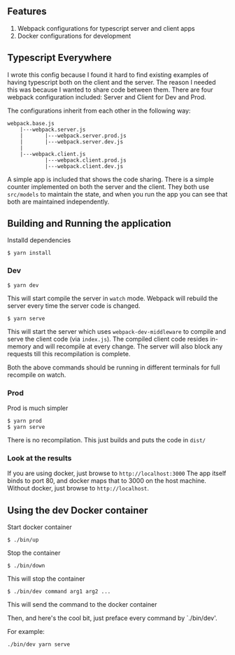 ## Features

1. Webpack configurations for typescript server and client apps
2. Docker configurations for development

## Typescript Everywhere

I wrote this config because I found it hard to find existing examples of
having typescript both on the client and the server. The reason I needed this
was because I wanted to share code between them. There are four
webpack configuration included: Server and Client for Dev and Prod.

The configurations inherit from each other in the following way:

```
webpack.base.js
    |---webpack.server.js
    |       |---webpack.server.prod.js
    |       |---webpack.server.dev.js
    |
    |---webpack.client.js
            |---webpack.client.prod.js
            |---webpack.client.dev.js
```

A simple app is included that shows the code sharing. There is a simple
counter implemented on both the server and the client. They both
use `src/models` to maintain the state, and when you run the app
you can see that both are maintained independently.



## Building and Running the application

Installd dependencies

```
$ yarn install
```

### Dev

```
$ yarn dev
```

This will start compile the server in `watch` mode. Webpack will
rebuild the server every time the server code is changed.

```
$ yarn serve
```

This will start the server which uses `webpack-dev-middleware` to
compile and serve the client code (via `index.js`). The compiled
client code resides in-memory and will recompile at every change. The server
will also block any requests till this recompilation is complete.

Both the above commands should be running in different terminals for full
recompile on watch.

### Prod

Prod is much simpler

```
$ yarn prod
$ yarn serve
```

There is no recompilation. This just builds and puts the code in `dist/`

### Look at the results

If you are using docker, just browse to ```http://localhost:3000```
The app itself binds to port 80, and docker maps that to 3000 on the
host machine. Without docker, just browse to ```http://localhost```.

## Using the dev Docker container

Start docker container

```
$ ./bin/up
```

Stop the container

```
$ ./bin/down
```

This will stop the container

```
$ ./bin/dev command arg1 arg2 ...
```

This will send the command to the docker container

Then, and here's the cool bit, just preface every command by `./bin/dev'.

For example:
```
./bin/dev yarn serve
```
